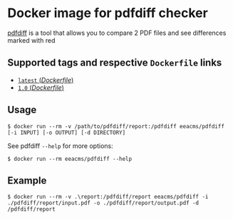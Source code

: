 # Docker image for pdfdiff checker

[pdfdiff](https://github.com/eea/pdfdiff) is a tool that allows you to compare 2 PDF files and see differences marked with red


## Supported tags and respective `Dockerfile` links

- [`latest` (*Dockerfile*)](https://github.com/eea/eea.docker.pdfdiff/blob/master/Dockerfile)
- [`1.0` (*Dockerfile*)](https://github.com/eea/eea.docker.pdfdiff/blob/1.0/Dockerfile)

## Usage

    $ docker run --rm -v /path/to/pdfdiff/report:/pdfdiff eeacms/pdfdiff [-i INPUT] [-o OUTPUT] [-d DIRECTORY]


See pdfdiff `--help` for more options:

    $ docker run --rm eeacms/pdfdiff --help

## Example

    $ docker run --rm -v .\report:/pdfdiff/report eeacms/pdfdiff -i ./pdfdiff/report/input.pdf -o ./pdfdiff/report/output.pdf -d /pdfdiff/report
